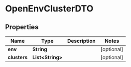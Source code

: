 

# OpenEnvClusterDTO


## Properties

| Name | Type | Description | Notes |
|------------ | ------------- | ------------- | -------------|
|**env** | **String** |  |  [optional] |
|**clusters** | **List&lt;String&gt;** |  |  [optional] |



